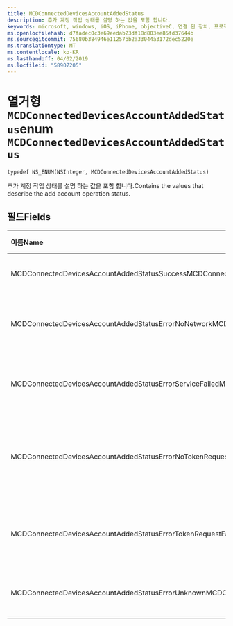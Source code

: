 ```yaml
---
title: MCDConnectedDevicesAccountAddedStatus
description: 추가 계정 작업 상태를 설명 하는 값을 포함 합니다.
keywords: microsoft, windows, iOS, iPhone, objectiveC, 연결 된 장치, 프로젝트 로마
ms.openlocfilehash: d7fadec0c3e69eedab23df18d803ee85fd37644b
ms.sourcegitcommit: 75680b384946e11257bb2a33044a3172dec5220e
ms.translationtype: MT
ms.contentlocale: ko-KR
ms.lasthandoff: 04/02/2019
ms.locfileid: "58907205"
---
```

# <a name="enum-mcdconnecteddevicesaccountaddedstatus"></a><span data-ttu-id="30c98-104">열거형 `MCDConnectedDevicesAccountAddedStatus`</span><span class="sxs-lookup"><span data-stu-id="30c98-104">enum `MCDConnectedDevicesAccountAddedStatus`</span></span>

```
typedef NS_ENUM(NSInteger, MCDConnectedDevicesAccountAddedStatus)
```  
<span data-ttu-id="30c98-105">추가 계정 작업 상태를 설명 하는 값을 포함 합니다.</span><span class="sxs-lookup"><span data-stu-id="30c98-105">Contains the values that describe the add account operation status.</span></span>

## <a name="fields"></a><span data-ttu-id="30c98-106">필드</span><span class="sxs-lookup"><span data-stu-id="30c98-106">Fields</span></span>

| <span data-ttu-id="30c98-107">이름</span><span class="sxs-lookup"><span data-stu-id="30c98-107">Name</span></span>                              |   <span data-ttu-id="30c98-108">값</span><span class="sxs-lookup"><span data-stu-id="30c98-108">Value</span></span>     | <span data-ttu-id="30c98-109">설명</span><span class="sxs-lookup"><span data-stu-id="30c98-109">Description</span></span> |
|:----------------------------------|:------|:-------------------------------|
| <span data-ttu-id="30c98-110">MCDConnectedDevicesAccountAddedStatusSuccess</span><span class="sxs-lookup"><span data-stu-id="30c98-110">MCDConnectedDevicesAccountAddedStatusSuccess</span></span> | <span data-ttu-id="30c98-111">0</span><span class="sxs-lookup"><span data-stu-id="30c98-111">0</span></span> | <span data-ttu-id="30c98-112">플랫폼에 계정을 추가 했습니다.</span><span class="sxs-lookup"><span data-stu-id="30c98-112">The account was successfully added to the platform.</span></span> |
| <span data-ttu-id="30c98-113">MCDConnectedDevicesAccountAddedStatusErrorNoNetwork</span><span class="sxs-lookup"><span data-stu-id="30c98-113">MCDConnectedDevicesAccountAddedStatusErrorNoNetwork</span></span> | <span data-ttu-id="30c98-114">1</span><span class="sxs-lookup"><span data-stu-id="30c98-114">1</span></span> | <span data-ttu-id="30c98-115">로마 검색 네트워크 액세스 권한이 없는 계정 작업에 실패 합니다.</span><span class="sxs-lookup"><span data-stu-id="30c98-115">The account operation failed since Rome detected no network access.</span></span> |
| <span data-ttu-id="30c98-116">MCDConnectedDevicesAccountAddedStatusErrorServiceFailed</span><span class="sxs-lookup"><span data-stu-id="30c98-116">MCDConnectedDevicesAccountAddedStatusErrorServiceFailed</span></span> | <span data-ttu-id="30c98-117">2</span><span class="sxs-lookup"><span data-stu-id="30c98-117">2</span></span> | <span data-ttu-id="30c98-118">로마 웹 서비스에 연결할 수 없습니다. 계정 작업에 실패 합니다.</span><span class="sxs-lookup"><span data-stu-id="30c98-118">The account operation failed since Rome was unable to contact web services.</span></span> |
| <span data-ttu-id="30c98-119">MCDConnectedDevicesAccountAddedStatusErrorNoTokenRequestSubscriber</span><span class="sxs-lookup"><span data-stu-id="30c98-119">MCDConnectedDevicesAccountAddedStatusErrorNoTokenRequestSubscriber</span></span> | <span data-ttu-id="30c98-120">3</span><span class="sxs-lookup"><span data-stu-id="30c98-120">3</span></span> | <span data-ttu-id="30c98-121">앱 AccessTokenRequested 이벤트를 구독 하지 않은 계정 작업에 실패 합니다.</span><span class="sxs-lookup"><span data-stu-id="30c98-121">The account operation failed since the app didn't subscribe to the AccessTokenRequested event.</span></span> |
| <span data-ttu-id="30c98-122">MCDConnectedDevicesAccountAddedStatusErrorTokenRequestFailed</span><span class="sxs-lookup"><span data-stu-id="30c98-122">MCDConnectedDevicesAccountAddedStatusErrorTokenRequestFailed</span></span> | <span data-ttu-id="30c98-123">4</span><span class="sxs-lookup"><span data-stu-id="30c98-123">4</span></span> | <span data-ttu-id="30c98-124">앱 토큰을 요청할 때 반환 하지 못했습니다 계정 작업에 실패 합니다.</span><span class="sxs-lookup"><span data-stu-id="30c98-124">The account operation failed since the app failed to return a token when requested.</span></span> |
| <span data-ttu-id="30c98-125">MCDConnectedDevicesAccountAddedStatusErrorUnknown</span><span class="sxs-lookup"><span data-stu-id="30c98-125">MCDConnectedDevicesAccountAddedStatusErrorUnknown</span></span> | <span data-ttu-id="30c98-126">5</span><span class="sxs-lookup"><span data-stu-id="30c98-126">5</span></span> | <span data-ttu-id="30c98-127">알 수 없는 이유로 계정 작업이 실패 했습니다.</span><span class="sxs-lookup"><span data-stu-id="30c98-127">The account operation failed for unknown reasons.</span></span> |
